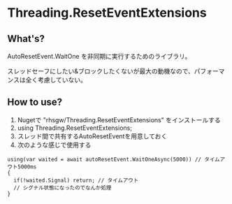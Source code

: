 # Threading.ResetEventExtensions

## What's?

AutoResetEvent.WaitOne を非同期に実行するためのライブラリ。

スレッドセーフにしたい&ブロックしたくないが最大の動機なので、パフォーマンスは全く考慮していない。

## How to use?

1. Nugetで "rhsgw/Threading.ResetEventExtensions" をインストールする
2. using Threading.ResetEventExtensions;
3. スレッド間で共有するAutoResetEventを用意しておく
4. 次のような感じで使用する
```
using(var waited = await autoResetEvent.WaitOneAsync(5000)) // タイムアウト5000ms
{
  if(!waited.Signal) return; // タイムアウト
  // シグナル状態になったのでなんか処理
}
```
